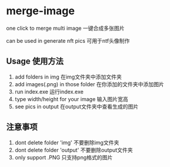 # merge-image
one click to merge multi image 一键合成多张图片

can be used in generate nft pics 可用于ntf头像制作

## Usage 使用方法

1. add folders in img 在img文件夹中添加文件夹
2. add images(.png) in those folder 在你添加的文件夹中添加图片
3. run index.exe 运行index.exe
4. type width/height for your image 输入图片宽高
4. see pics in output 在output文件夹中查看生成的图片



## 注意事项

1. dont delete folder 'img' 不要删除img文件夹
2. dont delete folder 'output' 不要删除output文件夹
3. only support .PNG 只支持png格式的图片